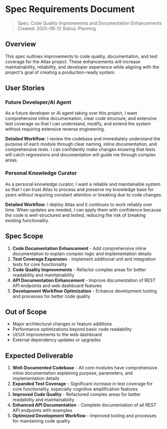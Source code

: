 # Spec Requirements Document

> Spec: Code Quality Improvements and Documentation Enhancements
> Created: 2025-08-12
> Status: Planning

## Overview

This spec outlines improvements to code quality, documentation, and test coverage for the Atlas project. These enhancements will increase maintainability, reliability, and developer experience while aligning with the project's goal of creating a production-ready system.

## User Stories

### Future Developer/AI Agent

As a future developer or AI agent taking over this project, I want comprehensive inline documentation, clear code structure, and extensive test coverage so that I can understand, modify, and extend the system without requiring extensive reverse engineering.

**Detailed Workflow**: I review the codebase and immediately understand the purpose of each module through clear naming, inline documentation, and comprehensive tests. I can confidently make changes knowing that tests will catch regressions and documentation will guide me through complex areas.

### Personal Knowledge Curator

As a personal knowledge curator, I want a reliable and maintainable system so that I can trust Atlas to process and preserve my knowledge base for years without requiring constant attention or breaking due to code changes.

**Detailed Workflow**: I deploy Atlas and it continues to work reliably over time. When updates are needed, I can apply them with confidence because the code is well-structured and tested, reducing the risk of breaking existing functionality.

## Spec Scope

1. **Code Documentation Enhancement** - Add comprehensive inline documentation to explain complex logic and implementation details
2. **Test Coverage Expansion** - Implement additional unit and integration tests for core functionality
3. **Code Quality Improvements** - Refactor complex areas for better readability and maintainability
4. **API Documentation Enhancement** - Improve documentation of REST API endpoints and web dashboard features
5. **Development Workflow Optimization** - Enhance development tooling and processes for better code quality

## Out of Scope

- Major architectural changes or feature additions
- Performance optimizations beyond basic code readability
- UI/UX improvements to the web dashboard
- External dependency updates or upgrades

## Expected Deliverable

1. **Well-Documented Codebase** - All core modules have comprehensive inline documentation explaining purpose, parameters, and implementation details
2. **Expanded Test Coverage** - Significant increase in test coverage for core functionality, especially cognitive amplification features
3. **Improved Code Quality** - Refactored complex areas for better readability and maintainability
4. **Enhanced API Documentation** - Complete documentation of all REST API endpoints with examples
5. **Optimized Development Workflow** - Improved tooling and processes for maintaining code quality